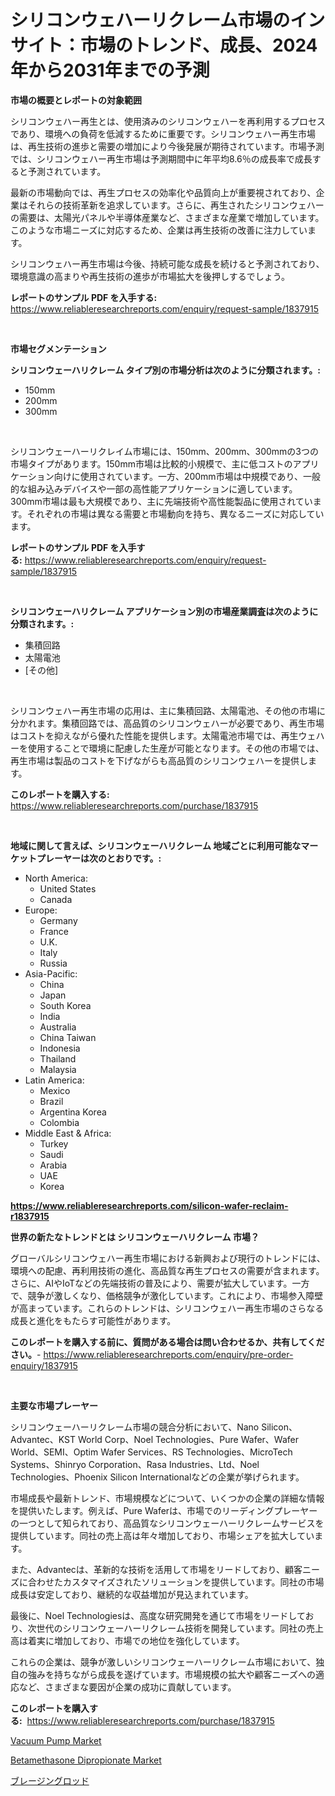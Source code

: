 <p><h1>シリコンウェハーリクレーム市場のインサイト：市場のトレンド、成長、2024年から2031年までの予測</h1></p><p><strong>市場の概要とレポートの対象範囲</strong></p>
<p><p>シリコンウェハー再生とは、使用済みのシリコンウェハーを再利用するプロセスであり、環境への負荷を低減するために重要です。シリコンウェハー再生市場は、再生技術の進歩と需要の増加により今後発展が期待されています。市場予測では、シリコンウェハー再生市場は予測期間中に年平均8.6％の成長率で成長すると予測されています。</p><p>最新の市場動向では、再生プロセスの効率化や品質向上が重要視されており、企業はそれらの技術革新を追求しています。さらに、再生されたシリコンウェハーの需要は、太陽光パネルや半導体産業など、さまざまな産業で増加しています。このような市場ニーズに対応するため、企業は再生技術の改善に注力しています。</p><p>シリコンウェハー再生市場は今後、持続可能な成長を続けると予測されており、環境意識の高まりや再生技術の進歩が市場拡大を後押しするでしょう。</p></p>
<p><strong>レポートのサンプル PDF を入手する:</strong> <a href="https://www.reliableresearchreports.com/enquiry/request-sample/1837915">https://www.reliableresearchreports.com/enquiry/request-sample/1837915</a></p>
<p>&nbsp;</p>
<p><strong>市場セグメンテーション</strong></p>
<p><strong>シリコンウェーハリクレーム タイプ別の市場分析は次のように分類されます。:</strong></p>
<p><ul><li>150mm</li><li>200mm</li><li>300mm</li></ul></p>
<p>&nbsp;</p>
<p><p>シリコンウェーハーリクレイム市場には、150mm、200mm、300mmの3つの市場タイプがあります。150mm市場は比較的小規模で、主に低コストのアプリケーション向けに使用されています。一方、200mm市場は中規模であり、一般的な組み込みデバイスや一部の高性能アプリケーションに適しています。300mm市場は最も大規模であり、主に先端技術や高性能製品に使用されています。それぞれの市場は異なる需要と市場動向を持ち、異なるニーズに対応しています。</p></p>
<p><strong>レポートのサンプル PDF を入手する:</strong>&nbsp;<a href="https://www.reliableresearchreports.com/enquiry/request-sample/1837915">https://www.reliableresearchreports.com/enquiry/request-sample/1837915</a></p>
<p>&nbsp;</p>
<p><strong> シリコンウェーハリクレーム アプリケーション別の市場産業調査は次のように分類されます。:</strong></p>
<p><ul><li>集積回路</li><li>太陽電池</li><li>[その他]</li></ul></p>
<p>&nbsp;</p>
<p><p>シリコンウェハー再生市場の応用は、主に集積回路、太陽電池、その他の市場に分かれます。集積回路では、高品質のシリコンウェハーが必要であり、再生市場はコストを抑えながら優れた性能を提供します。太陽電池市場では、再生ウェハーを使用することで環境に配慮した生産が可能となります。その他の市場では、再生市場は製品のコストを下げながらも高品質のシリコンウェハーを提供します。</p></p>
<p><strong>このレポートを購入する:</strong>&nbsp; <a href="https://www.reliableresearchreports.com/purchase/1837915">https://www.reliableresearchreports.com/purchase/1837915</a></p>
<p>&nbsp;</p>
<p><strong>地域に関して言えば、シリコンウェーハリクレーム 地域ごとに利用可能なマーケットプレーヤーは次のとおりです。:</strong></p>
<p><ul>
    <li>
        North America:
        <ul>
            <li>United States</li>
            <li>Canada</li>
        </ul>
    </li>
    <li>
        Europe:
        <ul>
            <li>Germany</li>
            <li>France</li>
            <li>U.K.</li>
            <li>Italy</li>
            <li>Russia</li>
        </ul>
    </li>
    <li>
        Asia-Pacific:
        <ul>
            <li>China</li>
            <li>Japan</li>
            <li>South Korea</li>
            <li>India</li>
            <li>Australia</li>
            <li>China Taiwan</li>
            <li>Indonesia</li>
            <li>Thailand</li>
            <li>Malaysia</li>
        </ul>
    </li>
    <li>
        Latin America:
        <ul>
            <li>Mexico</li>
            <li>Brazil</li>
            <li>Argentina Korea</li>
            <li>Colombia</li>
        </ul>
    </li>
    <li>
        Middle East & Africa:
        <ul>
            <li>Turkey</li>
            <li>Saudi</li>
            <li>Arabia</li>
            <li>UAE</li>
            <li>Korea</li>
        </ul>
    </li>
    </ul></p>
<p><strong><a href="https://www.reliableresearchreports.com/silicon-wafer-reclaim-r1837915">https://www.reliableresearchreports.com/silicon-wafer-reclaim-r1837915</a></strong>&nbsp;</p>
<p><strong>世界の新たなトレンドとは シリコンウェーハリクレーム 市場？</strong></p>
<p><p>グローバルシリコンウェハー再生市場における新興および現行のトレンドには、環境への配慮、再利用技術の進化、高品質な再生プロセスの需要が含まれます。さらに、AIやIoTなどの先端技術の普及により、需要が拡大しています。一方で、競争が激しくなり、価格競争が激化しています。これにより、市場参入障壁が高まっています。これらのトレンドは、シリコンウェハー再生市場のさらなる成長と進化をもたらす可能性があります。</p></p>
<p><strong>このレポートを購入する前に、質問がある場合は問い合わせるか、共有してください。</strong>- <a href="https://www.reliableresearchreports.com/enquiry/pre-order-enquiry/1837915">https://www.reliableresearchreports.com/enquiry/pre-order-enquiry/1837915</a></p>
<p>&nbsp;</p>
<p><strong>主要な市場プレーヤー</strong></p>
<p><p>シリコンウェーハーリクレーム市場の競合分析において、Nano Silicon、Advantec、KST World Corp、Noel Technologies、Pure Wafer、Wafer World、SEMI、Optim Wafer Services、RS Technologies、MicroTech Systems、Shinryo Corporation、Rasa Industries、Ltd、Noel Technologies、Phoenix Silicon Internationalなどの企業が挙げられます。</p><p>市場成長や最新トレンド、市場規模などについて、いくつかの企業の詳細な情報を提供いたします。例えば、Pure Waferは、市場でのリーディングプレーヤーの一つとして知られており、高品質なシリコンウェーハーリクレームサービスを提供しています。同社の売上高は年々増加しており、市場シェアを拡大しています。</p><p>また、Advantecは、革新的な技術を活用して市場をリードしており、顧客ニーズに合わせたカスタマイズされたソリューションを提供しています。同社の市場成長は安定しており、継続的な収益増加が見込まれています。</p><p>最後に、Noel Technologiesは、高度な研究開発を通じて市場をリードしており、次世代のシリコンウェーハーリクレーム技術を開発しています。同社の売上高は着実に増加しており、市場での地位を強化しています。</p><p>これらの企業は、競争が激しいシリコンウェーハーリクレーム市場において、独自の強みを持ちながら成長を遂げています。市場規模の拡大や顧客ニーズへの適応など、さまざまな要因が企業の成功に貢献しています。</p></p>
<p><strong>このレポートを購入する:</strong>&nbsp;&nbsp;<a href="https://www.reliableresearchreports.com/purchase/1837915">https://www.reliableresearchreports.com/purchase/1837915</a></p>
<p><p><a href="https://github.com/Chiragrp22/Market-Research-Report-List-4/blob/main/vacuum-pump-market.md">Vacuum Pump Market</a></p><p><a href="https://forested-sushi-9b0.notion.site/Betamethasone-Dipropionate-Market-Dynamics-2024-2031-Also-about-Its-Market-Trends-Projections-and-cde5feda1d7544e9a2fdaa29009fc82d">Betamethasone Dipropionate Market</a></p><p><a href="https://github.com/efcvopdgkdx128/Market-Research-Report-List-1/blob/main/923416321210.md">ブレージングロッド</a></p></p>